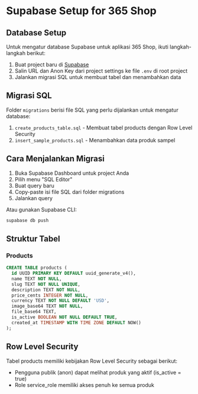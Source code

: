 # Supabase Setup for 365 Shop

## Database Setup

Untuk mengatur database Supabase untuk aplikasi 365 Shop, ikuti langkah-langkah berikut:

1. Buat project baru di [Supabase](https://supabase.com)
2. Salin URL dan Anon Key dari project settings ke file `.env` di root project
3. Jalankan migrasi SQL untuk membuat tabel dan menambahkan data

## Migrasi SQL

Folder `migrations` berisi file SQL yang perlu dijalankan untuk mengatur database:

1. `create_products_table.sql` - Membuat tabel products dengan Row Level Security
2. `insert_sample_products.sql` - Menambahkan data produk sampel

## Cara Menjalankan Migrasi

1. Buka Supabase Dashboard untuk project Anda
2. Pilih menu "SQL Editor"
3. Buat query baru
4. Copy-paste isi file SQL dari folder migrations
5. Jalankan query

Atau gunakan Supabase CLI:

```bash
supabase db push
```

## Struktur Tabel

### Products

```sql
CREATE TABLE products (
  id UUID PRIMARY KEY DEFAULT uuid_generate_v4(),
  name TEXT NOT NULL,
  slug TEXT NOT NULL UNIQUE,
  description TEXT NOT NULL,
  price_cents INTEGER NOT NULL,
  currency TEXT NOT NULL DEFAULT 'USD',
  image_base64 TEXT NOT NULL,
  file_base64 TEXT,
  is_active BOOLEAN NOT NULL DEFAULT TRUE,
  created_at TIMESTAMP WITH TIME ZONE DEFAULT NOW()
);
```

## Row Level Security

Tabel products memiliki kebijakan Row Level Security sebagai berikut:

- Pengguna publik (anon) dapat melihat produk yang aktif (is_active = true)
- Role service_role memiliki akses penuh ke semua produk